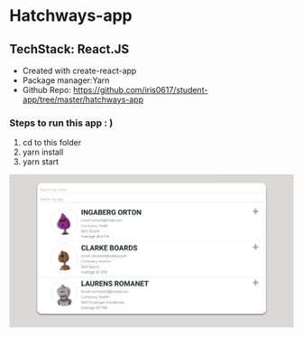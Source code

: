 # Hatchways-app

## TechStack: React.JS

- Created with create-react-app
- Package manager:Yarn
- Github Repo: https://github.com/iris0617/student-app/tree/master/hatchways-app

### Steps to run this app : )

1. cd to this folder
2. yarn install
3. yarn start

![ScreenShot](./img/screenshot.png)
